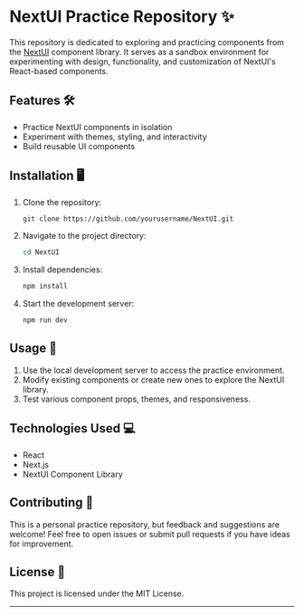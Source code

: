 # NextUI Practice Repository ✨

This repository is dedicated to exploring and practicing components from the [NextUI](https://nextui.org/) component library. It serves as a sandbox environment for experimenting with design, functionality, and customization of NextUI's React-based components.

## Features 🛠️

- Practice NextUI components in isolation
- Experiment with themes, styling, and interactivity
- Build reusable UI components

## Installation 🖥️

1. Clone the repository:
   ```bash
   git clone https://github.com/yourusername/NextUI.git
   ```

2. Navigate to the project directory:
   ```bash
   cd NextUI
   ```

3. Install dependencies:
   ```bash
   npm install
   ```

4. Start the development server:
   ```bash
   npm run dev
   ```

## Usage 🚀

1. Use the local development server to access the practice environment.
2. Modify existing components or create new ones to explore the NextUI library.
3. Test various component props, themes, and responsiveness.

## Technologies Used 💻

- React
- Next.js
- NextUI Component Library

## Contributing 🤝

This is a personal practice repository, but feedback and suggestions are welcome! Feel free to open issues or submit pull requests if you have ideas for improvement.

## License 📄

This project is licensed under the MIT License.

---
